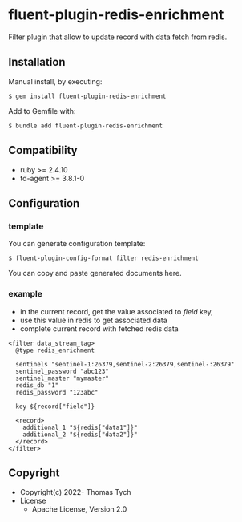 # fluent-plugin-redis-enrichment

Filter plugin that allow to update record with data fetch from redis.

## Installation


Manual install, by executing:

    $ gem install fluent-plugin-redis-enrichment

Add to Gemfile with:

    $ bundle add fluent-plugin-redis-enrichment

## Compatibility

- ruby >= 2.4.10
- td-agent >= 3.8.1-0

## Configuration

### template
You can generate configuration template:

```
$ fluent-plugin-config-format filter redis-enrichment
```

You can copy and paste generated documents here.

### example

- in the current record, get the value associated to *field* key,
- use this value in redis to get associated data
- complete current record with fetched redis data

```
<filter data_stream_tag>
  @type redis_enrichment

  sentinels "sentinel-1:26379,sentinel-2:26379,sentinel-:26379"
  sentinel_password "abc123"
  sentinel_master "mymaster"
  redis_db "1"
  redis_password "123abc"

  key ${record["field"]}

  <record>
    additional_1 "${redis["data1"]}"
    additional_2 "${redis["data2"]}"
  </record>
</filter>
```

## Copyright

* Copyright(c) 2022- Thomas Tych
* License
  * Apache License, Version 2.0
